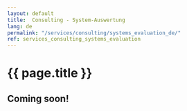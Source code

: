 ```yaml
---
layout: default
title:  Consulting - System-Auswertung
lang: de
permalink: "/services/consulting/systems_evaluation_de/"
ref: services_consulting_systems_evaluation
---
```

# {{ page.title }}
## Coming soon!
